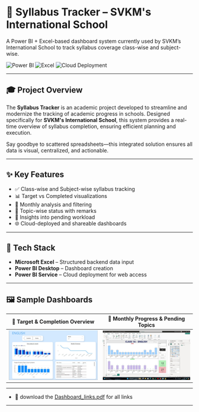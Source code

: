 # 📘 Syllabus Tracker – SVKM's International School

A Power BI + Excel-based dashboard system currently used by SVKM’s International School to track syllabus coverage class-wise and subject-wise.

![Power BI](https://img.shields.io/badge/PowerBI-Visualization-FAA21B?style=flat&logo=powerbi)
![Excel](https://img.shields.io/badge/Excel-DataSource-217346?style=flat&logo=microsoft-excel)
![Cloud Deployment](https://img.shields.io/badge/Deployed-Cloud-blue)

---

## 🎓 Project Overview

The **Syllabus Tracker** is an academic project developed to streamline and modernize the tracking of academic progress in schools. Designed specifically for **SVKM's International School**, this system provides a real-time overview of syllabus completion, ensuring efficient planning and execution.

Say goodbye to scattered spreadsheets—this integrated solution ensures all data is visual, centralized, and actionable.

---

## ✨ Key Features

- ✅ Class-wise and Subject-wise syllabus tracking  
- 📊 Target vs Completed visualizations  
- 📅 Monthly analysis and filtering  
- 🧾 Topic-wise status with remarks  
- 🧠 Insights into pending workload  
- 🌐 Cloud-deployed and shareable dashboards  

---

## 🧱 Tech Stack

- **Microsoft Excel** – Structured backend data input  
- **Power BI Desktop** – Dashboard creation  
- **Power BI Service** – Cloud deployment for web access  

---

## 🖼️ Sample Dashboards

| 🎯 Target & Completion Overview | 📅 Monthly Progress & Pending Topics |
|------------------------------|--------------------------------------|
| ![Dashboard 1](first.jpg) | ![Dashboard 2](second.jpg) |

---

- 📄 download the [Dashboard_links.pdf](./Dashboard_links.pdf) for all links

---


